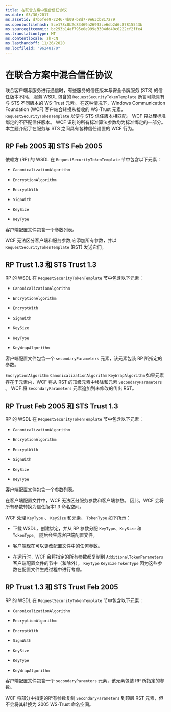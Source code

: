 ```yaml
---
title: 在联合方案中混合信任协议
ms.date: 03/30/2017
ms.assetid: d7b5fee9-2246-4b09-b8d7-9e63cb817279
ms.openlocfilehash: 5ce178c0b2c83469a26993ce6db2d6c87815543b
ms.sourcegitcommit: bc293b14af795e0e999e3304dd40c0222cf2ffe4
ms.translationtype: MT
ms.contentlocale: zh-CN
ms.lasthandoff: 11/26/2020
ms.locfileid: "96248170"
---
```

# <a name="mixing-trust-protocols-in-federated-scenarios"></a>在联合方案中混合信任协议

联合客户端与服务进行通信时，有些服务的信任版本与安全令牌服务 (STS) 的信任版本不同。 服务 WSDL 包含的 `RequestSecurityTokenTemplate` 断言可能具有与 STS 不同版本的 WS-Trust 元素。 在这种情况下，Windows Communication Foundation (WCF) 客户端会转换从接收的 WS-Trust 元素， `RequestSecurityTokenTemplate` 以便与 STS 信任版本相匹配。 WCF 只处理标准绑定的不匹配信任版本。 WCF 识别的所有标准算法参数均为标准绑定的一部分。 本主题介绍了在服务与 STS 之间具有各种信任设置的 WCF 行为。  
  
## <a name="rp-feb-2005-and-sts-feb-2005"></a>RP Feb 2005 和 STS Feb 2005  

 依赖方 (RP) 的 WSDL 在 `RequestSecurityTokenTemplate` 节中包含以下元素：  
  
- `CanonicalizationAlgorithm`  
  
- `EncryptionAlgorithm`  
  
- `EncryptWith`  
  
- `SignWith`  
  
- `KeySize`  
  
- `KeyType`  
  
 客户端配置文件包含一个参数列表。  
  
 WCF 无法区分客户端和服务参数;它添加所有参数，并以 `RequestSecurityTokenTemplate` (RST) 发送它们。  
  
## <a name="rp-trust-13-and-sts-trust-13"></a>RP Trust 1.3 和 STS Trust 1.3  

 RP 的 WSDL 在 `RequestSecurityTokenTemplate` 节中包含以下元素：  
  
- `CanonicalizationAlgorithm`  
  
- `EncryptionAlgorithm`  
  
- `EncryptWith`  
  
- `SignWith`  
  
- `KeySize`  
  
- `KeyType`  
  
- `KeyWrapAlgorithm`  
  
 客户端配置文件包含一个 `secondaryParameters` 元素，该元素包装 RP 所指定的参数。  
  
 `EncryptionAlgorithm` `CanonicalizationAlgorithm` `KeyWrapAlgorithm` 如果元素存在于元素内，WCF 将从 RST 的顶级元素中移除和元素 `SecondaryParameters` 。 WCF 将 `SecondaryParameters` 元素追加到未修改的传出 RST。  
  
## <a name="rp-trust-feb-2005-and-sts-trust-13"></a>RP Trust Feb 2005 和 STS Trust 1.3  

 RP 的 WSDL 在 `RequestSecurityTokenTemplate` 节中包含以下元素：  
  
- `CanonicalizationAlgorithm`  
  
- `EncryptionAlgorithm`  
  
- `EncryptWith`  
  
- `SignWith`  
  
- `KeySize`  
  
- `KeyType`  
  
 客户端配置文件包含一个参数列表。  
  
 在客户端配置文件中，WCF 无法区分服务参数和客户端参数。 因此，WCF 会将所有参数转换为信任版本1.3 命名空间。  
  
 WCF 处理 `KeyType` 、 `KeySize` 和元素， `TokenType` 如下所示：  
  
- 下载 WSDL，创建绑定，并从 RP 参数分配 `KeyType`、`KeySize` 和 `TokenType`。 随后会生成客户端配置文件。  
  
- 客户端现在可以更改配置文件中的任何参数。  
  
- 在运行时，WCF 会将指定的所有参数都复制到 `AdditionalTokenParameters` 客户端配置文件的节中（和除外）， `KeyType` `KeySize` `TokenType` 因为这些参数在配置文件生成过程中进行考虑。  
  
## <a name="rp-trust-13-and-sts-trust-feb-2005"></a>RP Trust 1.3 和 STS Trust Feb 2005  

 RP 的 WSDL 在 `RequestSecurityTokenTemplate` 节中包含以下元素：  
  
- `CanonicalizationAlgorithm`  
  
- `EncryptionAlgorithm`  
  
- `EncryptWith`  
  
- `SignWith`  
  
- `KeySize`  
  
- `KeyType`  
  
- `KeyWrapAlgorithm`  
  
 客户端配置文件包含一个 `secondaryParamters` 元素，该元素包装 RP 所指定的参数。  
  
 WCF 将部分中指定的所有参数复制 `SecondaryParameters` 到顶层 RST 元素，但不会将其转换为 2005 WS-Trust 命名空间。
